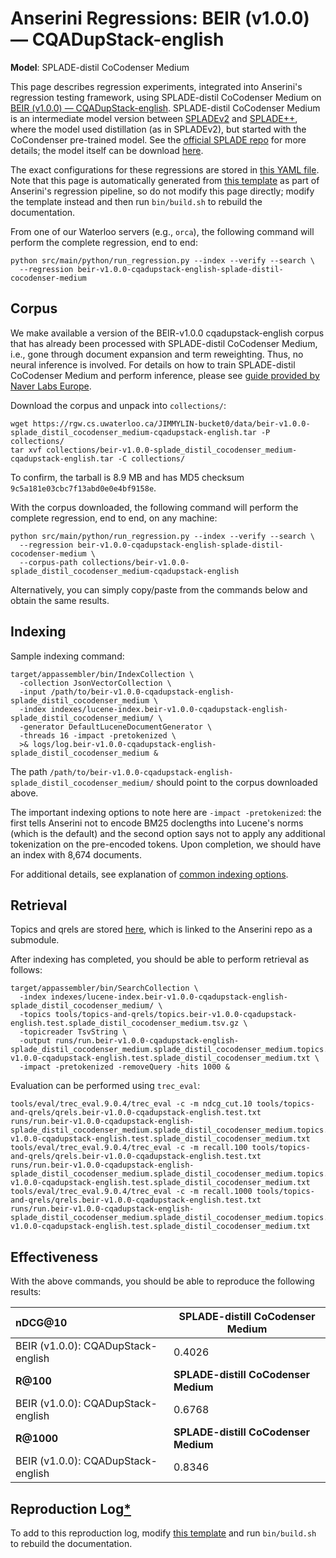 # Anserini Regressions: BEIR (v1.0.0) &mdash; CQADupStack-english

**Model**: SPLADE-distil CoCodenser Medium

This page describes regression experiments, integrated into Anserini's regression testing framework, using SPLADE-distil CoCodenser Medium on [BEIR (v1.0.0) &mdash; CQADupStack-english](http://beir.ai/).
SPLADE-distil CoCodenser Medium is an intermediate model version between [SPLADEv2](https://arxiv.org/abs/2109.10086) and [SPLADE++](https://arxiv.org/abs/2205.04733), where the model used distillation (as in SPLADEv2), but started with the CoCondenser pre-trained model.
See the [official SPLADE repo](https://github.com/naver/splade) for more details; the model itself can be download [here](http://download-de.europe.naverlabs.com/Splade_Release_Jan22/splade_distil_CoCodenser_medium.tar.gz).

The exact configurations for these regressions are stored in [this YAML file](../../src/main/resources/regression/beir-v1.0.0-cqadupstack-english-splade-distil-cocodenser-medium.yaml).
Note that this page is automatically generated from [this template](../../src/main/resources/docgen/templates/beir-v1.0.0-cqadupstack-english-splade-distil-cocodenser-medium.template) as part of Anserini's regression pipeline, so do not modify this page directly; modify the template instead and then run `bin/build.sh` to rebuild the documentation.

From one of our Waterloo servers (e.g., `orca`), the following command will perform the complete regression, end to end:

```
python src/main/python/run_regression.py --index --verify --search \
  --regression beir-v1.0.0-cqadupstack-english-splade-distil-cocodenser-medium
```

## Corpus

We make available a version of the BEIR-v1.0.0 cqadupstack-english corpus that has already been processed with SPLADE-distil CoCodenser Medium, i.e., gone through document expansion and term reweighting.
Thus, no neural inference is involved.
For details on how to train SPLADE-distil CoCodenser Medium and perform inference, please see [guide provided by Naver Labs Europe](https://github.com/naver/splade/tree/main/anserini_evaluation).

Download the corpus and unpack into `collections/`:

```
wget https://rgw.cs.uwaterloo.ca/JIMMYLIN-bucket0/data/beir-v1.0.0-splade_distil_cocodenser_medium-cqadupstack-english.tar -P collections/
tar xvf collections/beir-v1.0.0-splade_distil_cocodenser_medium-cqadupstack-english.tar -C collections/
```

To confirm, the tarball is 8.9 MB and has MD5 checksum `9c5a181e03cbc7f13abd0e0e4bf9158e`.

With the corpus downloaded, the following command will perform the complete regression, end to end, on any machine:

```
python src/main/python/run_regression.py --index --verify --search \
  --regression beir-v1.0.0-cqadupstack-english-splade-distil-cocodenser-medium \
  --corpus-path collections/beir-v1.0.0-splade_distil_cocodenser_medium-cqadupstack-english
```

Alternatively, you can simply copy/paste from the commands below and obtain the same results.

## Indexing

Sample indexing command:

```
target/appassembler/bin/IndexCollection \
  -collection JsonVectorCollection \
  -input /path/to/beir-v1.0.0-cqadupstack-english-splade_distil_cocodenser_medium \
  -index indexes/lucene-index.beir-v1.0.0-cqadupstack-english-splade_distil_cocodenser_medium/ \
  -generator DefaultLuceneDocumentGenerator \
  -threads 16 -impact -pretokenized \
  >& logs/log.beir-v1.0.0-cqadupstack-english-splade_distil_cocodenser_medium &
```

The path `/path/to/beir-v1.0.0-cqadupstack-english-splade_distil_cocodenser_medium/` should point to the corpus downloaded above.

The important indexing options to note here are `-impact -pretokenized`: the first tells Anserini not to encode BM25 doclengths into Lucene's norms (which is the default) and the second option says not to apply any additional tokenization on the pre-encoded tokens.
Upon completion, we should have an index with 8,674 documents.

For additional details, see explanation of [common indexing options](../../docs/common-indexing-options.md).

## Retrieval

Topics and qrels are stored [here](https://github.com/castorini/anserini-tools/tree/master/topics-and-qrels), which is linked to the Anserini repo as a submodule.

After indexing has completed, you should be able to perform retrieval as follows:

```
target/appassembler/bin/SearchCollection \
  -index indexes/lucene-index.beir-v1.0.0-cqadupstack-english-splade_distil_cocodenser_medium/ \
  -topics tools/topics-and-qrels/topics.beir-v1.0.0-cqadupstack-english.test.splade_distil_cocodenser_medium.tsv.gz \
  -topicreader TsvString \
  -output runs/run.beir-v1.0.0-cqadupstack-english-splade_distil_cocodenser_medium.splade_distil_cocodenser_medium.topics.beir-v1.0.0-cqadupstack-english.test.splade_distil_cocodenser_medium.txt \
  -impact -pretokenized -removeQuery -hits 1000 &
```

Evaluation can be performed using `trec_eval`:

```
tools/eval/trec_eval.9.0.4/trec_eval -c -m ndcg_cut.10 tools/topics-and-qrels/qrels.beir-v1.0.0-cqadupstack-english.test.txt runs/run.beir-v1.0.0-cqadupstack-english-splade_distil_cocodenser_medium.splade_distil_cocodenser_medium.topics.beir-v1.0.0-cqadupstack-english.test.splade_distil_cocodenser_medium.txt
tools/eval/trec_eval.9.0.4/trec_eval -c -m recall.100 tools/topics-and-qrels/qrels.beir-v1.0.0-cqadupstack-english.test.txt runs/run.beir-v1.0.0-cqadupstack-english-splade_distil_cocodenser_medium.splade_distil_cocodenser_medium.topics.beir-v1.0.0-cqadupstack-english.test.splade_distil_cocodenser_medium.txt
tools/eval/trec_eval.9.0.4/trec_eval -c -m recall.1000 tools/topics-and-qrels/qrels.beir-v1.0.0-cqadupstack-english.test.txt runs/run.beir-v1.0.0-cqadupstack-english-splade_distil_cocodenser_medium.splade_distil_cocodenser_medium.topics.beir-v1.0.0-cqadupstack-english.test.splade_distil_cocodenser_medium.txt
```

## Effectiveness

With the above commands, you should be able to reproduce the following results:

| **nDCG@10**                                                                                                  | **SPLADE-distill CoCodenser Medium**|
|:-------------------------------------------------------------------------------------------------------------|-----------|
| BEIR (v1.0.0): CQADupStack-english                                                                           | 0.4026    |
| **R@100**                                                                                                    | **SPLADE-distill CoCodenser Medium**|
| BEIR (v1.0.0): CQADupStack-english                                                                           | 0.6768    |
| **R@1000**                                                                                                   | **SPLADE-distill CoCodenser Medium**|
| BEIR (v1.0.0): CQADupStack-english                                                                           | 0.8346    |


## Reproduction Log[*](../../docs/reproducibility.md)

To add to this reproduction log, modify [this template](../../src/main/resources/docgen/templates/beir-v1.0.0-cqadupstack-english-splade-distil-cocodenser-medium.template) and run `bin/build.sh` to rebuild the documentation.

